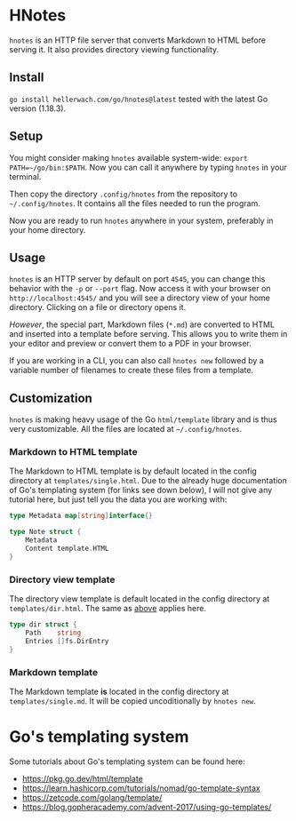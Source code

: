 # HNotes
`hnotes` is an HTTP file server that converts Markdown to HTML before serving
it. It also provides directory viewing functionality.

## Install
`go install hellerwach.com/go/hnotes@latest` tested with the latest Go version
(1.18.3).

## Setup
You might consider making `hnotes` available system-wide:
`export PATH=~/go/bin:$PATH`. Now you can call it anywhere by typing `hnotes`
in your terminal.

Then copy the directory `.config/hnotes` from the repository to
`~/.config/hnotes`. It contains all the files needed to run the program.

Now you are ready to run `hnotes` anywhere in your system, preferably in your
home directory.

## Usage
`hnotes` is an HTTP server by default on port `4545`, you can change this behavior
with the `-p` or `--port` flag. Now access it with your browser on
`http://localhost:4545/` and you will see a directory view of your home
directory. Clicking on a file or directory opens it.

*However*, the special part, Markdown files (`*.md`) are converted to HTML and
inserted into a template before serving. This allows you to write them in your
editor and preview or convert them to a PDF in your browser.

If you are working in a CLI, you can also call `hnotes new` followed by a
variable number of filenames to create these files from a template.

## Customization
`hnotes` is making heavy usage of the Go `html/template` library and is thus very
customizable. All the files are located at `~/.config/hnotes`.

### Markdown to HTML template
The Markdown to HTML template is by default located in the config directory at
`templates/single.html`. Due to the already huge documentation of Go's
templating system (for links see down below), I will not give any tutorial
here, but just tell you the data you are working with:

[embedmd]:# (note/note.go go /^type Metadata/ /^}$/)
```go
type Metadata map[string]interface{}

type Note struct {
	Metadata
	Content template.HTML
}
```

### Directory view template
The directory view template is default located in the config directory at
`templates/dir.html`. The same as [above](#markdown-to-html-template) applies here.

[embedmd]:# (server/server.go go /^type dir struct {$/ /^}$/)
```go
type dir struct {
	Path    string
	Entries []fs.DirEntry
}
```

### Markdown template
The Markdown template **is** located in the config directory at
`templates/single.md`. It will be copied uncoditionally by `hnotes new`.

# Go's templating system
Some tutorials about Go's templating system can be found here:
- <https://pkg.go.dev/html/template>
- <https://learn.hashicorp.com/tutorials/nomad/go-template-syntax>
- <https://zetcode.com/golang/template/>
- <https://blog.gopheracademy.com/advent-2017/using-go-templates/>
